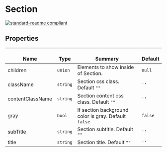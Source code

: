 # Section
  [![standard-readme compliant](https://img.shields.io/badge/standard--readme-OK-green.svg?style=flat-square)](https://github.com/RichardLitt/standard-readme)
  

  ## Properties
  | </br>Name | </br>Type | </br>Summary | </br>Default | 
| ---- | ---- | ---- | ---- |
| children | `union` | Elements to show inside of Section. | `null` |
| className | `string` | Section css class. Default `""` | `''` |
| contentClassName | `string` | Section content css class. Default `""` | `''` |
| gray | `bool` | If section background color is gray. Default `false` | `false` |
| subTitle | `string` | Section subtitle. Default `""` | `''` |
| title | `string` | Section title. Default `""` | `''` |
